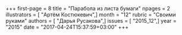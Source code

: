 +++
first-page = 8
title = "Парабола из листа бумаги"
npages = 2
illustrators = [ "Артём Костюкевич",]
month = "12"
rubric = "Своими руками"
authors = [ "Дарья Русакова",]
issues = [ "2015_12",]
year = "2015"
date = "2017-04-24T15:37:59+03:00"
+++
